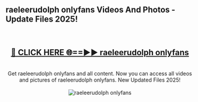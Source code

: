 <h2>raeleerudolph onlyfans Videos And Photos - Update Files 2025!</h2>
<br>
<div align="center">
<h2><a href="https://linkcuts.com/hfmhzwbr" rel="nofollow">🔴 CLICK HERE 🌐==►► raeleerudolph onlyfans</a></h2>
<br>
Get raeleerudolph onlyfans and all content. Now you can access all videos and pictures of raeleerudolph onlyfans. New Updated Files 2025!
<br>
<br>
<a href="https://linkcuts.com/hfmhzwbr" rel="nofollow" data-target="animated-image.originalLink"><img src="https://i.ibb.co.com/WyWwxjT/player-gif2.gif" alt="raeleerudolph onlyfans" style="max-width: 100%; display: inline-block;" data-target="animated-image.originalImage"></a>
</div>
<br>